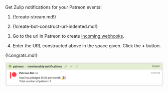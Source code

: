 Get Zulip notifications for your Patreon events!

1. {!create-stream.md!}

1. {!create-bot-construct-url-indented.md!}

1. Go to the url in Patreon to create [incoming webhooks](https://www.patreon.com/portal/registration/register-webhooks).

1. Enter the URL constructed above in the space given.
   Click the **+** button.

{!congrats.md!}

![](/static/images/integrations/patreon/001.png)
